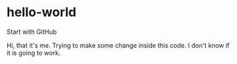 # hello-world
Start with GitHub

Hi, that it's me. Trying to make some change inside this code. I don't know if it is going to work.
